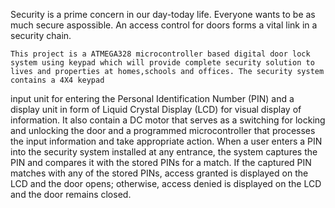 Security is a prime concern in our day-today life. Everyone wants to be as much secure aspossible.   An   access   control   for   doors   forms   a   vital  link   in   a   security   chain.   

    This project is a ATMEGA328 microcontroller based digital door lock system using keypad which will provide complete security solution to lives and properties at homes,schools and offices. The security system contains a 4X4 keypad
input unit for entering the Personal Identification Number (PIN)
and a display unit in form of Liquid Crystal Display (LCD) for
visual display of information. It also contain a DC motor that
serves as a switching for locking and unlocking the door and a
programmed microcontroller that processes the input
information and take appropriate action. When a user enters a
PIN into the security system installed at any entrance, the system
captures the PIN and compares it with the stored PINs for a
match. If the captured PIN matches with any of the stored PINs,
access granted is displayed on the LCD and the door opens;
otherwise, access denied is displayed on the LCD and the door
remains closed. 

